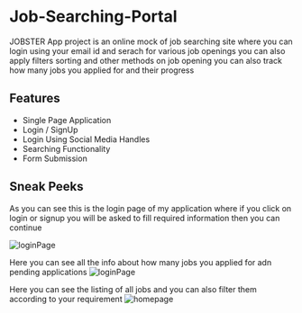 # Job-Searching-Portal
JOBSTER App project is an online mock of job searching site where you can login using your email id and serach for various job openings you can also apply filters sorting and other methods on job opening you can also track how many jobs you applied for and their progress

## Features
- Single Page Application
- Login / SignUp
- Login Using Social Media Handles
- Searching Functionality
- Form Submission


## Sneak Peeks

As you can see this is the login page of my application where if you click on login or signup 
you will be asked to fill required information then you can continue

![loginPage](https://i.ibb.co/QQzk6s2/Screenshot-486.png)


Here you can see all the info about how many jobs you applied for adn pending applications
![loginPage](https://i.ibb.co/L1DwMPT/Screenshot-487.png)

Here you can see the listing of all jobs and you can also filter them according to your requirement
![homepage](https://i.ibb.co/pvxKpFT/Screenshot-488.png)

